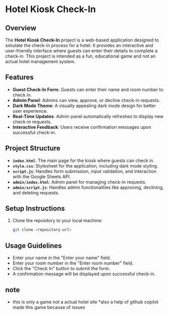 # Hotel Kiosk Check-In

## Overview
The **Hotel Kiosk Check-In** project is a web-based application designed to simulate the check-in process for a hotel. It provides an interactive and user-friendly interface where guests can enter their details to complete a check-in. This project is intended as a fun, educational game and not an actual hotel management system.

## Features
- **Guest Check-In Form**: Guests can enter their name and room number to check in.
- **Admin Panel**: Admins can view, approve, or decline check-in requests.
- **Dark Mode Theme**: A visually appealing dark mode design for better user experience.
- **Real-Time Updates**: Admin panel automatically refreshes to display new check-in requests.
- **Interactive Feedback**: Users receive confirmation messages upon successful check-in.

## Project Structure
- **`index.html`**: The main page for the kiosk where guests can check in.
- **`style.css`**: Stylesheet for the application, including dark mode styling.
- **`script.js`**: Handles form submission, input validation, and interaction with the Google Sheets API.
- **`admin/index.html`**: Admin panel for managing check-in requests.
- **`admin/script.js`**: Handles admin functionalities like approving, declining, and deleting requests.

## Setup Instructions
1. Clone the repository to your local machine:
   ```bash
   git clone <repository-url>
   ```

## Usage Guidelines
- Enter your name in the "Enter your name" field.
- Enter your room number in the "Enter room number" field.
- Click the "Check In" button to submit the form.
- A confirmation message will be displayed upon successful check-in.

## note
* this is only a game not a actual hotel site
*also a help of github copilot made this game because of issues